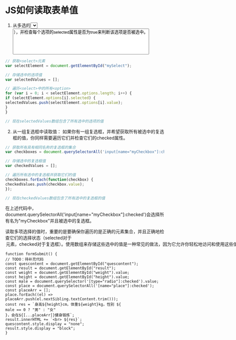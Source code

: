 # JS如何读取表单值
1. 从多选的<select>元素中读取值：
   对于<select multiple>元素，你需要遍历所有的选项（<option>），并检查每个选项的selected属性是否为true来判断该选项是否被选中。

```javascript
// 获取<select>元素
var selectElement = document.getElementById("mySelect");

// 存储选中的选项值
var selectedValues = [];

// 遍历<select>中的所有<option>
for (var i = 0; i < selectElement.options.length; i++) {
if (selectElement.options[i].selected) {
selectedValues.push(selectElement.options[i].value);
}
}

// 现在selectedValues数组包含了所有选中的选项的值
```
2. 从一组复选框中读取值：
   如果你有一组复选框，并希望获取所有被选中的复选框的值，你同样需要遍历它们并检查它们的checked属性。

```javascript
// 获取所有具有相同名称的复选框的集合
var checkboxes = document.querySelectorAll('input[name="myCheckbox"]:checked');

// 存储选中的复选框值
var checkedValues = [];

// 遍历所有选中的复选框并获取它们的值
checkboxes.forEach(function(checkbox) {
checkedValues.push(checkbox.value);
});

// 现在checkedValues数组包含了所有选中的复选框的值
```
在上述代码中，document.querySelectorAll('input[name="myCheckbox"]:checked')会选择所有名为"myCheckbox"并且被选中的复选框。

读取多项选择的值时，重要的是要确保你遍历的是正确的元素集合，并且正确地检查它们的选择状态（selected对于<option>元素，checked对于复选框）。使用数组来存储这些选中的值是一种常见的做法，因为它允许你轻松地访问和使用这些值。



```
function formSubmit() {
// TODO：待补充代码
const quescontent = document.getElementById("quescontent");
const result = document.getElementById("result");
const weight = document.getElementById("weight").value;
const height = document.getElementById("height").value;
const male = document.querySelector('[type="radio"]:checked').value;
const place = document.querySelectorAll('[name="place"]:checked');
const placeArr = [];
place.forEach((el) => placeArr.push(el.nextSibling.textContent.trim()));
const res = `身高${height}cm，体重${weight}kg，性别 ${
male == 0 ? "男" : "女"
}，会在${[...placeArr]}健身锻炼`;
result.innerHTML += `<br> ${res}`;
quescontent.style.display = "none";
result.style.display = "block";
}
```
